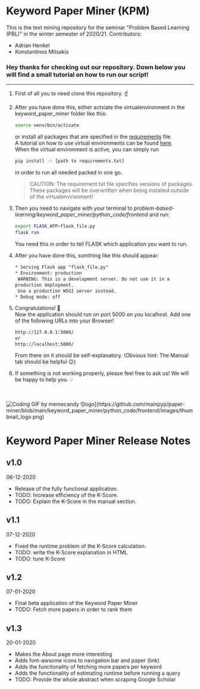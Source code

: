 Keyword Paper Miner (KPM)
======================

This is the text mining repository for the seminar "Problem Based Learning <br>
(PBL)" in the winter semester of 2020/21.
Contributors: <br>
* Adrian Henkel
* Konstantinos Mitsakis

### Hey thanks for checking out our repository. Down below you will find a small tutorial on how to run our script!
______

1. First of all you to need clone this repository. ☝️
2. After you have done this, either actviate the virtualenvironment in the keyword_paper_miner folder     like this:
    ```bash
    source venv/bin/activate
    ```
    or install all packages that are specified in the [requirements][req] file. <br> 
    A tutorial on how to use virtual environments can be found [here][venv].<br>
    When the virtual environment is active, you can simply run <br> 
    ```bash 
    pip install -r [path to requirements.txt]
    ```
    in order to run all needed packed in one go.
    >CAUTION: The requirement.txt file specifies versions of packages. These packages will be overwritten when being installed outside of the virtualenvironment!
    
3. Then you need to navigate with your terminal to *problem-based-learning/keyword_paper_miner/python_code/frontend* and run:
    ```bash
    export FLASK_APP=flask_file.py
    flask run
    ```
    You need this in order to tell FLASK which application you want to run.
4. After you have done this, somthing like this should appear:
    ```
    * Serving Flask app "flask_file.py"
    * Environment: production
     WARNING: This is a development server. Do not use it in a production deployment.
     Use a production WSGI server instead.
    * Debug mode: off
     ```
5. Congratulations! 🎉 <br>
Now the application should run on port 5000 on you localhost. Add one of the following URLs into your Browser!
    ```
    http://127.0.0.1:5000/
    or
    http://localhost:5000/
    ```
    From there on it should be self-explanatory. (Obvious hint: The Manual tab should be helpful 😉)
6. If something is not working properly, please feel free to ask us! We will be happy to help you. 💡
<br>
<br>
<img style="float='left';"src="https://media2.giphy.com/media/LmNwrBhejkK9EFP504/giphy.gif?cid=ecf05e47ac7b6060c2de1312e14d1335097ad1f4cb5db286&amp;rid=giphy.gif" alt="Coding GIF by memecandy" style="width: 480px; height: 480px; left: 0px; top: 0px; opacity: 0;">
![logo](https://github.com/mainpyp/paper-miner/blob/main/keyword_paper_miner/python_code/frontend/images/thumbnail_logo.png)


# Keyword Paper Miner Release Notes
## v1.0
06-12-2020

* Release of the fully functional application.
* TODO: Increase efficiency of the K-Score.
* TODO: Explain the K-Score in the manual section.

## v1.1
07-12-2020

* Fixed the runtime problem of the K-Score calculation. 
* TODO: write the K-Score explanation in HTML
* TODO: tune K-Score

## v1.2
07-01-2020

* Final beta application of the Keyword Paper Miner
* TODO: Fetch more papers in order to rank them

## v1.3
20-01-2020

* Makes the About page more interesting
* Adds font-awsome icons to navigation bar and paper (link)
* Adds the funcitonality of fetching more papers per keyword
* Adds the functionality of estimating runtime before running a query
* TODO: Provide the whole abstract when scraping Google Scholar

[req]: https://gitlab.lrz.de/000000000149C8EB/problem-based-learning/-/blob/master/requirements.txt
[venv]: https://uoa-eresearch.github.io/eresearch-cookbook/recipe/2014/11/26/python-virtual-env/
[KPM]: "https://gitlab.lrz.de/000000000149C8EB/problem-based-learning/-/blob/master/keyword_paper_miner/python_code/frontend/images/thumbnail_logo.png"
